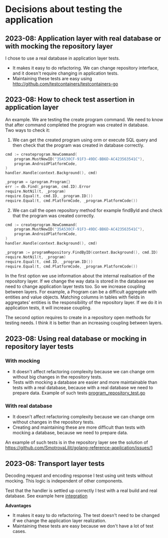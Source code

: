 # Decisions about testing the application
## 2023-08: Application layer with real database or with mocking the repository layer
I chose to use a real database in application layer tests.
- It makes it easy to do refactoring. We can change repository interface, and it doesn't require changing in application tests.
- Maintaining these tests are easy using http://github.com/testcontainers/testcontainers-go

## 2023-08: How to check test assertion in application layer
An example. We are testing the create program command. We need to know that after command completed the program was created in database.   
Two ways to check it:
1. We can get the created program using orm or execute SQL query and then check that the program was created in database correctly.
```go
cmd := createprogram.NewCommand(
    program.MustNewID("35A530CF-91F3-49DC-BB6D-AC423563541C"),
    program.AndroidPlatformCode,
)
handler.Handle(context.Background(), cmd)

_program = &program.Program{}
err := db.Find(_program, cmd.ID).Error
require.NotNil(t, _program)
require.Equal(t, cmd.ID, _program.ID())
require.Equal(t, cmd.PlatformCode, _program.PlatformCode())
```
2. We can call the open repository method for example findById and check that the program was created correctly.
```go
cmd := createprogram.NewCommand(
    program.MustNewID("35A530CF-91F3-49DC-BB6D-AC423563541C"),
    program.AndroidPlatformCode,
)
handler.Handle(context.Background(), cmd)

_program := programRepository.FindByID(context.Background(), cmd.ID)
require.NotNil(t, _program)
require.Equal(t, cmd.ID, _program.ID())
require.Equal(t, cmd.PlatformCode, _program.PlatformCode())
```
In the first option we use information about the internal realisation of the repository layer. If we change the way data is stored in the database we need to change application layer tests too. So we increase coupling between layers.
For example, a Program can be a difficult aggregate with entities and value objects.
Matching columns in tables with fields in aggregates' entities is the responsibility of the repository layer. If we do it in application tests, it will increase coupling.

The second option requires to create in a repository open methods for testing needs. I think it is better than an increasing coupling between layers.
## 2023-08: Using real database or mocking in repository layer tests
### With mocking
- It doesn't affect refactoring complexity because we can change orm without big changes in the repository tests.
- Tests with mocking a database are easier and more maintainable than tests with a real database, because with a real database we need to prepare data.
Example of such tests [program_repository_test.go](..%2Finternal%2Finfrastructure%2Frepositories%2Fprogram_repository_test.go)
### With real database
- It doesn't affect refactoring complexity because we can change orm without changes in the repository tests.
- Creating and maintaining these are more difficult than tests with mocking a database, because we need to prepare data.
  
An example of such tests is in the repository layer see the solution of https://github.com/SmotrovaLilit/golang-reference-application/issues/1

## 2023-08: Transport layer tests
Decoding request and encoding response I test using unit tests without mocking. This logic is independent of other components.

Test that the handler is settled up correctly I test with a real build and real database. See example here [integration](test%2Fintegration)

**Advantages**
- It makes it easy to do refactoring. The test doesn't need to be changed if we change the application layer realization.
- Maintaining these tests are easy because we don't have a lot of test cases.

